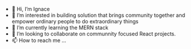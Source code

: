 - 👋 Hi, I’m Ignace 
- 👀 I’m interested in building solution that brings community together and empower ordinary people to do extraordinary things
- 🌱 I’m currently learning the MERN stack
- 💞️ I’m looking to collaborate on communnity focused React projects.
- 📫 How to reach me ...

<!---
naciom9/naciom9 is a ✨ special ✨ repository because its `README.md` (this file) appears on your GitHub profile.
You can click the Preview link to take a look at your changes.
--->
